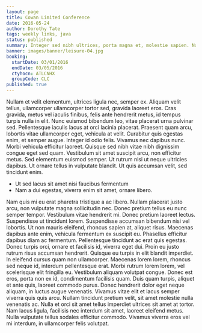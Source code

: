 ```yaml
---
layout: page
title: Cowan Limited Conference
date: 2016-05-24
author: Dorothy Tate
tags: weekly links, java
status: published
summary: Integer sed nibh ultrices, porta magna et, molestie sapien. Nam.
banner: images/banner/leisure-04.jpg
booking:
  startDate: 03/01/2016
  endDate: 03/05/2016
  ctyhocn: ATLCNHX
  groupCode: CLC
published: true
---
```

Nullam et velit elementum, ultrices ligula nec, semper ex. Aliquam velit tellus, ullamcorper ullamcorper tortor sed, gravida laoreet eros. Cras gravida, metus vel iaculis finibus, felis ante hendrerit metus, id tempus turpis nulla in elit. Nunc euismod bibendum leo, vitae placerat urna pulvinar sed. Pellentesque iaculis lacus at orci lacinia placerat. Praesent quam arcu, lobortis vitae ullamcorper eget, vehicula at velit. Curabitur quis egestas enim, et semper augue. Integer id odio felis. Vivamus nec dapibus nunc.
Morbi vehicula efficitur laoreet. Quisque sed nibh vitae nibh dignissim congue eget sed quam. Vestibulum sit amet suscipit arcu, non efficitur metus. Sed elementum euismod semper. Ut rutrum nisi ut neque ultricies dapibus. Ut ornare tellus in vulputate blandit. Ut quis accumsan velit, sed tincidunt enim.

* Ut sed lacus sit amet nisi faucibus fermentum
* Nam a dui egestas, viverra enim sit amet, ornare libero.

Nam quis mi eu erat pharetra tristique a ac libero. Nullam placerat justo arcu, non vulputate magna sollicitudin nec. Donec pretium tellus eu nunc semper tempor. Vestibulum vitae hendrerit mi. Donec pretium laoreet lectus. Suspendisse ut tincidunt lorem. Suspendisse accumsan bibendum nisi vel lobortis. Ut non mauris eleifend, rhoncus sapien at, aliquet risus. Maecenas dapibus ante enim, vehicula fermentum ex suscipit eu. Phasellus efficitur dapibus diam ac fermentum. Pellentesque tincidunt ac erat quis egestas. Donec turpis orci, ornare et facilisis id, viverra eget dui. Proin eu justo rutrum risus accumsan hendrerit. Quisque eu turpis in elit blandit imperdiet. In eleifend cursus quam non ullamcorper. Maecenas lorem lorem, rhoncus sed neque id, interdum pellentesque erat.
Morbi rutrum lorem lorem, vel scelerisque elit fringilla eu. Vestibulum aliquam volutpat congue. Donec est eros, porta non ex id, condimentum facilisis quam. Duis quam turpis, aliquet et ante quis, laoreet commodo purus. Donec hendrerit dolor eget neque aliquam, in luctus augue venenatis. Vivamus vitae elit et lacus semper viverra quis quis arcu. Nullam tincidunt pretium velit, sit amet molestie nulla venenatis ac. Nulla et orci sit amet tellus imperdiet ultrices sit amet at tortor. Nam lacus ligula, facilisis nec interdum sit amet, laoreet eleifend metus. Nulla vulputate tellus sodales efficitur commodo. Vivamus viverra eros vel mi interdum, in ullamcorper felis volutpat.

